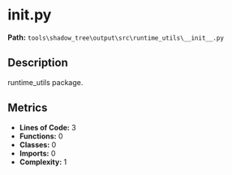 # __init__.py

**Path:** `tools\shadow_tree\output\src\runtime_utils\__init__.py`

## Description

runtime_utils package.

## Metrics

- **Lines of Code:** 3
- **Functions:** 0
- **Classes:** 0
- **Imports:** 0
- **Complexity:** 1

